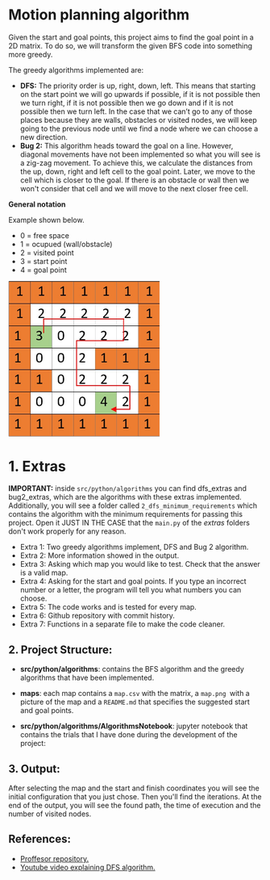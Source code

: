 # Motion planning algorithm
Given the start and goal points, this project aims to find the goal point in a 2D matrix. To do so, we will transform the given BFS code into something more greedy. 

The greedy algorithms implemented are:
- **DFS:** The priority order is up, right, down, left. This means that starting on the start point we will go upwards if possible, if it is not possible then we turn right, if it is not possible then we go down and if it is not possible then we turn left. In the case that we can’t go to any of those places because they are walls, obstacles or visited nodes, we will keep going to the previous node until we find a node where we can choose a new direction.
- **Bug 2:** This algorithm heads toward the goal on a line. However, diagonal movements have not been implemented so what you will see is a zig-zag movement. To achieve this, we calculate the distances from the up, down, right and left cell to the goal point. Later, we move to the cell which is closer to the goal. If there is an obstacle or wall then we won't consider that cell and we will move to the next closer free cell.


**General notation**

Example shown below.
* 0 = free space
* 1 = ocupued (wall/obstacle)
* 2 = visited point
* 3 = start point
* 4 = goal point

<img src="media/matrix.jpg" alt="example_matrix" width="300"/>


# 1. Extras


**IMPORTANT:** inside ``src/python/algorithms`` you can find dfs_extras and bug2_extras, which are the algorithms with these extras implemented. Additionally, you will see a folder called ``2_dfs_minimum_requirements`` which contains the algorithm with the minimum requirements for passing this project. Open it JUST IN THE CASE that the ``main.py`` of the *extras* folders don't work properly for any reason. 
- Extra 1: Two greedy algorithms implement, DFS and Bug 2 algorithm.
- Extra 2: More information showed in the output.
- Extra 3: Asking which map you would like to test. Check that the answer is a valid map.
- Extra 4: Asking for the start and goal points. If you type an incorrect number or a letter, the program will tell you what numbers you can choose.
- Extra 5: The code works  and is tested for every map.
- Extra 6: Github repository with commit history.
- Extra 7: Functions in a separate file to make the code cleaner.


## 2. Project Structure:
- **src/python/algorithms**: contains the BFS algorithm and the greedy algorithms that have been implemented. 

- **maps**: each map contains a `map.csv` with the matrix, a ``map.png ``with a picture of the map and a ``README.md`` that specifies the suggested start and goal points.

- **src/python/algorithms/AlgorithmsNotebook**: jupyter notebook that contains the trials that I have done during the development of the project:


## 3. Output:
After selecting the map and the start and finish coordinates you will see the initial configuration that you just chose. Then you'll find the iterations. At the end of the output, you will see the found path, the time of execution and the number of visited nodes.



## References:
* [Proffesor repository.](https://github.com/jgvictores/master-ipr)
* [Youtube video explaining DFS algorithm.](https://www.youtube.com/watch?v=W9F8fDQj7Ok)
